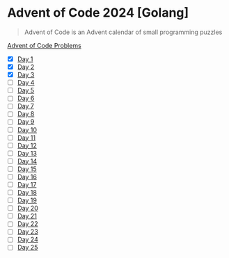 # Advent of Code 2024 [Golang]
> Advent of Code is an Advent calendar of small programming puzzles

[Advent of Code Problems](https://adventofcode.com/2024)

- [X] [Day 1](https://adventofcode.com/2024/day/1)
- [X] [Day 2](https://adventofcode.com/2024/day/2)
- [X] [Day 3](https://adventofcode.com/2024/day/3)
- [ ] [Day 4](https://adventofcode.com/2024/day/4)
- [ ] [Day 5](https://adventofcode.com/2024/day/5)
- [ ] [Day 6](https://adventofcode.com/2024/day/6)
- [ ] [Day 7](https://adventofcode.com/2024/day/7)
- [ ] [Day 8](https://adventofcode.com/2024/day/8)
- [ ] [Day 9](https://adventofcode.com/2024/day/9)
- [ ] [Day 10](https://adventofcode.com/2024/day/10)
- [ ] [Day 11](https://adventofcode.com/2024/day/11)
- [ ] [Day 12](https://adventofcode.com/2024/day/12)
- [ ] [Day 13](https://adventofcode.com/2024/day/13)
- [ ] [Day 14](https://adventofcode.com/2024/day/14)
- [ ] [Day 15](https://adventofcode.com/2024/day/15)
- [ ] [Day 16](https://adventofcode.com/2024/day/16)
- [ ] [Day 17](https://adventofcode.com/2024/day/17)
- [ ] [Day 18](https://adventofcode.com/2024/day/18)
- [ ] [Day 19](https://adventofcode.com/2024/day/19)
- [ ] [Day 20](https://adventofcode.com/2024/day/20)
- [ ] [Day 21](https://adventofcode.com/2024/day/21)
- [ ] [Day 22](https://adventofcode.com/2024/day/22)
- [ ] [Day 23](https://adventofcode.com/2024/day/23)
- [ ] [Day 24](https://adventofcode.com/2024/day/24)
- [ ] [Day 25](https://adventofcode.com/2024/day/25)